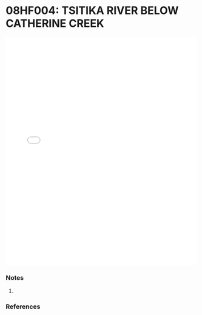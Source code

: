 # 08HF004: TSITIKA RIVER BELOW CATHERINE CREEK

<iframe src="/distribution_estimation/_static/stations/08HF004_fdc.html" width="100%" height="600" frameborder="0"></iframe>

### Notes
1. 

### References

